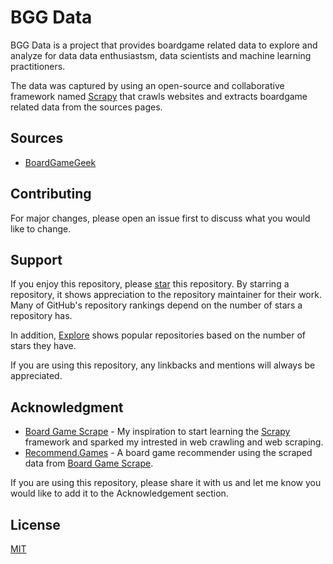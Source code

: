 # BGG Data

BGG Data is a project that provides boardgame related data to explore and analyze for data data enthusiastsm, data scientists and machine learning practitioners.

The data was captured by using an open-source and collaborative framework named [Scrapy](https://scrapy.org/) that crawls websites and extracts boardgame related data from the sources pages.

## Sources

* [BoardGameGeek](https://boardgamegeek.com/)

## Contributing
For major changes, please open an issue first to discuss what you would like to change.

## Support
If you enjoy this repository, please [star](https://docs.github.com/en/get-started/exploring-projects-on-github/saving-repositories-with-stars) this repository. By starring a repository, it shows appreciation to the repository maintainer for their work. Many of GitHub's repository rankings depend on the number of stars a repository has.

In addition, [Explore](Explore) shows popular repositories based on the number of stars they have.

If you are using this repository, any linkbacks and mentions will always be appreciated. 

## Acknowledgment
* [Board Game Scrape](https://gitlab.com/recommend.games/board-game-scraper) - My inspiration to start learning the [Scrapy](https://scrapy.org/) framework and sparked my intrested in web crawling and web scraping.
* [Recommend.Games](https://recommend.games/) - A board game recommender using the scraped data from [Board Game Scrape](https://gitlab.com/recommend.games/board-game-scrape).

If you are using this repository, please share it with us and let me know you would like to add it to the Acknowledgement section.

## License
[MIT](LICENSE)